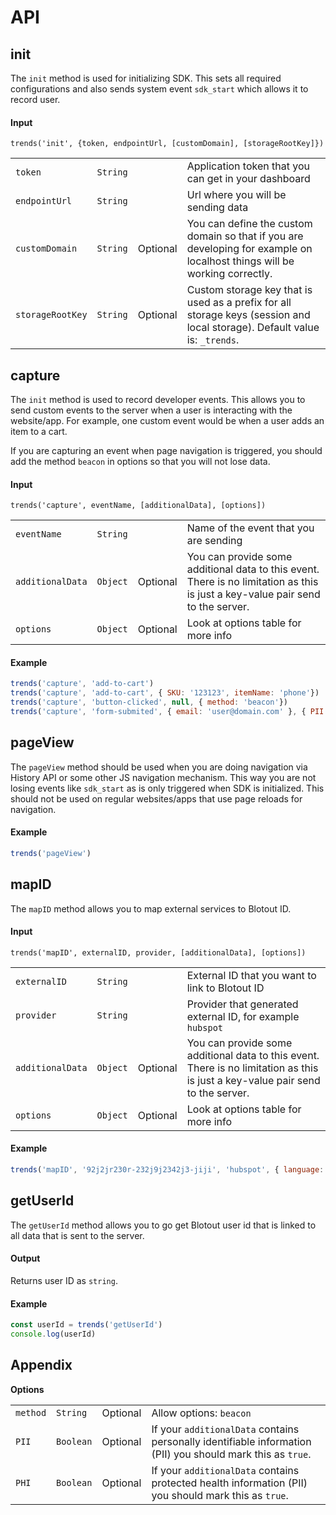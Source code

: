 # API

## init
The `init` method is used for initializing SDK. This sets all required configurations and also sends system event `sdk_start` which allows it to record user.

#### Input
`trends('init', {token, endpointUrl, [customDomain], [storageRootKey]})`

|||||
|---|---|---|---|
| `token` | `String` |  | Application token that you can get in your dashboard |
| `endpointUrl` | `String` |  | Url where you will be sending data |
| `customDomain` | `String` | Optional | You can define the custom domain so that if you are developing for example on localhost things will be working correctly. |
| `storageRootKey` | `String` | Optional | Custom storage key that is used as a prefix for all storage keys (session and local storage). Default value is: `_trends`. |

## capture
The `init` method is used to record developer events. This allows you to send custom events to the server when a user is interacting with the website/app. For example, one custom event would be when a user adds an item to a cart.

If you are capturing an event when page navigation is triggered, you should add the method `beacon` in options so that you will not lose data.

#### Input
`trends('capture', eventName, [additionalData], [options])`

|||||
|---|---|---|---|
| `eventName` | `String` |  | Name of the event that you are sending |
| `additionalData` | `Object` | Optional | You can provide some additional data to this event. There is no limitation as this is just a key-value pair send to the server. |
| `options` | `Object` | Optional | Look at options table for more info |

#### Example
```js
trends('capture', 'add-to-cart')
trends('capture', 'add-to-cart', { SKU: '123123', itemName: 'phone'})
trends('capture', 'button-clicked', null, { method: 'beacon'})
trends('capture', 'form-submited', { email: 'user@domain.com' }, { PII: true})
```

## pageView
The `pageView` method should be used when you are doing navigation via History API or some other JS navigation mechanism. This way you are not losing events like `sdk_start` as is only triggered when SDK is initialized. This should not be used on regular websites/apps that use page reloads for navigation.

#### Example
```js
trends('pageView')
```

## mapID
The `mapID` method allows you to map external services to Blotout ID.

#### Input
`trends('mapID', externalID, provider, [additionalData], [options])`

|||||
|---|---|---|---|
| `externalID` | `String` |  | External ID that you want to link to Blotout ID |
| `provider` | `String` |  | Provider that generated external ID, for example `hubspot` |
| `additionalData` | `Object` | Optional | You can provide some additional data to this event. There is no limitation as this is just a key-value pair send to the server. |
| `options` | `Object` | Optional | Look at options table for more info |

#### Example
```js
trends('mapID', '92j2jr230r-232j9j2342j3-jiji', 'hubspot', { language: 'es' })
```

## getUserId
The `getUserId` method allows you to go get Blotout user id that is linked to all data that is sent to the server.

#### Output
Returns user ID as `string`.

#### Example
```js
const userId = trends('getUserId')
console.log(userId)
```


## Appendix
**Options**

|||||
|---|---|---|---|
| `method` | `String` | Optional | Allow options: `beacon` |
| `PII` | `Boolean` | Optional | If your `additionalData` contains personally identifiable information (PII) you should mark this as `true`.  |
| `PHI` | `Boolean` | Optional | If your `additionalData` contains protected health information (PII) you should mark this as `true`.|
